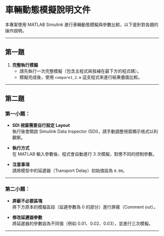 # 車輛動態模擬說明文件

本專案使用 MATLAB Simulink 進行車輛動態模擬與參數比較，以下是針對各題的操作說明。

---

## 第一題

1. **完整執行模擬**  
   - 請先執行一次完整模擬（包含主程式與我補在最下方的程式碼）。
   - 模擬完成後，使用 `compare1_2.m` 這支程式來進行結果疊圖比較。

---

## 第二題

### 第一小題：

- **SDI 視窗需要自行設定 Layout**  
  執行後會開啟 Simulink Data Inspector (SDI)，請手動調整視窗顯示格式以利觀察。
  
- **執行方式**  
  在 MATLAB 輸入參數後，程式會自動進行 3 次模擬，對應不同的控制參數。

- **注意事項**  
  請將模型中的延遲器（Transport Delay）初始值設為 `0.00`。

---

### 第二小題：

- **屏蔽不必要區塊**  
  將下方原本的模擬區段（延遲參數為 0 的部分）進行屏蔽（Comment out）。

- **修改延遲器參數**  
  將延遲器的參數設為不同值（例如 0.01、0.02、0.03），並進行三次模擬。

---

